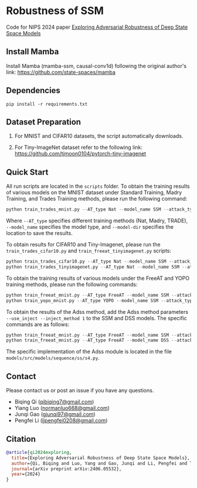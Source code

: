 # Robustness of SSM

Code for NIPS 2024 paper [Exploring Adversarial Robustness of Deep State
Space Models](https://arxiv.org/pdf/2406.05532)


## Install Mamba 

Install Mamba (mamba-ssm, causal-conv1d) following the original author's link: https://github.com/state-spaces/mamba


## Dependencies

```shell
pip install -r requirements.txt
```

## Dataset Preparation

1. For MNIST and CIFAR10 datasets, the script automatically downloads.

2. For Tiny-ImageNet dataset refer to the following link: https://github.com/tjmoon0104/pytorch-tiny-imagenet


## Quick Start

All run scripts are located in the `scripts` folder. To obtain the training results of various models on the MNIST dataset under Standard Training, Madry Training, and Trades Training methods, please run the following command:

```python
python train_trades_mnist.py --AT_type Nat --model_name SSM --attack_type PGD --model-dir checkpoints/model-MNIST
```

Where `--AT_type` specifies different training methods (Nat, Madry, TRADE), `--model_name` specifies the model type, and `--model-dir` specifies the location to save the results.

To obtain results for CIFAR10 and Tiny-Imagenet, please run the `train_trades_cifar10.py` and `train_freeat_tinyimagenet.py` scripts:

```python
python train_trades_cifar10.py --AT_type Nat --model_name SSM --attack_type PGD --model-dir checkpoints/model-CIFAR10
python train_trades_tinyimagenet.py --AT_type Nat --model_name SSM --attack_type PGD --model-dir checkpoints/model-tinyimagenet
```

To obtain the training results of various models under the FreeAT and YOPO training methods, please run the following commands:

```python
python train_freeat_mnist.py --AT_type FreeAT --model_name SSM --attack_type PGD --model-dir checkpoints/model-MNIST
python train_yopo_mnist.py --AT_type YOPO --model_name SSM --attack_type PGD --model-dir checkpoints/model-MNIST
```

To obtain the results of the Adss method, add the Adss method parameters `--use_inject --inject_method 1` to the SSM and DSS models. The specific commands are as follows:

```python
python train_freeat_mnist.py --AT_type FreeAT --model_name SSM --attack_type PGD --model-dir checkpoints/model-MNIST --use_inject --inject_method 1
python train_freeat_mnist.py --AT_type FreeAT --model_name DSS --attack_type PGD --model-dir checkpoints/model-MNIST --use_inject --inject_method 1
```

The specific implementation of the Adss module is located in the file `models/src/models/sequence/ss/s4.py`.


## Contact
Please contact us or post an issue if you have any questions.

* Biqing Qi (qibiqing7@gmail.com)
* Yiang Luo (normanluo668@gmail.com)
* Junqi Gao (gjunqi97@gmail.com)
* Pengfei Li (lipengfei0208@gmail.com)


## Citation
```BibTeX
@article{qi2024exploring,
  title={Exploring Adversarial Robustness of Deep State Space Models},
  author={Qi, Biqing and Luo, Yang and Gao, Junqi and Li, Pengfei and Tian, Kai and Ma, Zhiyuan and Zhou, Bowen},
  journal={arXiv preprint arXiv:2406.05532},
  year={2024}
}
```